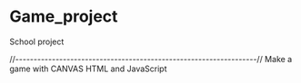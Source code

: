# Game_project
School project

//------------------------------------------------------------------//
Make a game with CANVAS HTML and JavaScript
